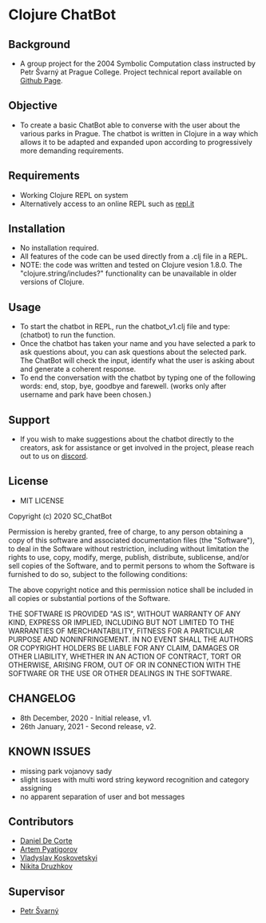 # Clojure ChatBot
## Background
* A group project for the 2004 Symbolic Computation class instructed by Petr Švarný at Prague College. Project technical report available on [Github Page](https://dec0rtez.github.io/SC_ChatBot/).
## Objective
* To create a basic ChatBot able to converse with the user about the various parks in Prague. The chatbot is written in Clojure in a way which allows it to be adapted and expanded upon according to progressively more demanding requirements.

## Requirements
* Working Clojure REPL on system
* Alternatively access to an online REPL such as [repl.it](https://repl.it/)

## Installation
* No installation required. 
* All features of the code can be used directly from a .clj file in a REPL.
* NOTE: the code was written and tested on Clojure vesion 1.8.0. The "clojure.string/includes?" functionality can be unavailable in older versions of Clojure.

## Usage
* To start the chatbot in REPL, run the chatbot_v1.clj file and type: (chatbot) to run the function.
* Once the chatbot has taken your name and you have selected a park to ask questions about, you can ask questions about the selected park. The ChatBot will check the input, identify what the user is asking about and generate a coherent response. 
* To end the conversation with the chatbot by typing one of the following words: end, stop, bye, goodbye and farewell. (works only after username and park have been chosen.)

## Support
* If you wish to make suggestions about the chatbot directly to the creators, ask for assistance or get involved in the project, please reach out to us on [discord](https://discord.gg/XRJ2GbMf).

## License
* MIT LICENSE

Copyright (c) 2020 SC_ChatBot

Permission is hereby granted, free of charge, to any person obtaining a copy
of this software and associated documentation files (the "Software"), to deal
in the Software without restriction, including without limitation the rights
to use, copy, modify, merge, publish, distribute, sublicense, and/or sell
copies of the Software, and to permit persons to whom the Software is
furnished to do so, subject to the following conditions:

The above copyright notice and this permission notice shall be included in all
copies or substantial portions of the Software.

THE SOFTWARE IS PROVIDED "AS IS", WITHOUT WARRANTY OF ANY KIND, EXPRESS OR
IMPLIED, INCLUDING BUT NOT LIMITED TO THE WARRANTIES OF MERCHANTABILITY,
FITNESS FOR A PARTICULAR PURPOSE AND NONINFRINGEMENT. IN NO EVENT SHALL THE
AUTHORS OR COPYRIGHT HOLDERS BE LIABLE FOR ANY CLAIM, DAMAGES OR OTHER
LIABILITY, WHETHER IN AN ACTION OF CONTRACT, TORT OR OTHERWISE, ARISING FROM,
OUT OF OR IN CONNECTION WITH THE SOFTWARE OR THE USE OR OTHER DEALINGS IN THE
SOFTWARE.

## CHANGELOG
* 8th December, 2020 - Initial release, v1.
* 26th January, 2021 - Second release, v2.

## KNOWN ISSUES 
* missing park vojanovy sady
* slight issues with multi word string keyword recognition and category assigning
* no apparent separation of user and bot messages

## Contributors
- [Daniel De Corte](https://github.com/DeC0rtez)
- [Artem Pyatigorov](https://github.com/Lucius1010011010)
- [Vladyslav Koskovetskyi](https://github.com/Vladyslav48)
- [Nikita Druzhkov](https://github.com/ndr-power)

## Supervisor
- [Petr Švarný](https://github.com/svarnypetr)
